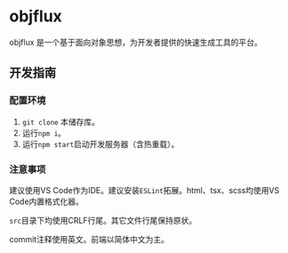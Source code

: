 # objflux

objflux 是一个基于面向对象思想，为开发者提供的快速生成工具的平台。

## 开发指南

### 配置环境
1. `git clone` 本储存库。
2. 运行`npm i`。
3. 运行`npm start`启动开发服务器（含热重载）。

### 注意事项

建议使用VS Code作为IDE。建议安装`ESLint`拓展。html、tsx、scss均使用VS Code内置格式化器。

`src`目录下均使用CRLF行尾。其它文件行尾保持原状。

commit注释使用英文。前端以简体中文为主。